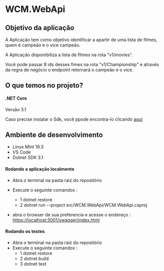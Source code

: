 # WCM.WebApi

## Objetivo da aplicação
 A Aplicação tem como objetivo identificar a apartir de uma lista de filmes, quem é campeão e o vice campeão.

 A Aplicação disponibiliza a lista de filmes na rota "v1/movies".

 Você pode passar 8 ids desses fimes na rota "v1/Championship" e através da regra de negócio o endpoint retornará o campeão e o vice.


## O que temos no projeto?

#### .NET Core

Versão 3.1

Caso precise instalar o Sdk, você ppode encontra-lo clicando [aqui](https://dotnet.microsoft.com/download/dotnet-core/3.1)

## Ambiente de desenvolvimento

 - Linux Mint 19.3
 - VS Code
 - Dotnet SDK 3.1

#### Rodando a aplicação localmente

- Abra o terminal na pasta raiz do repositório
- Execute o seguinte comandos : 

    - 1 dotnet restore
    - 2 dotnet run --project src/WCM.WebApi/WCM.WebApi.csproj

- abra o browser de sua preferencia e acesse o endereço : [https://localhost:5001/swagger/index.html](https://localhost:5001/swagger/index.html)


#### Rodando os testes

- Abra o terminal na pasta raiz do repositório
- Execute o seguinte comandos : 
    - 1 dotnet restore
    - 2 dotnet build
    - 3 dotnet test



